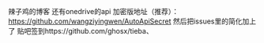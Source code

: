 
辣子鸡的博客
还有onedrive的api
加密版地址（推荐）：https://github.com/wangziyingwen/AutoApiSecret
然后把issues里的简化加上了
贴吧签到https://github.com/ghosx/tieba、

